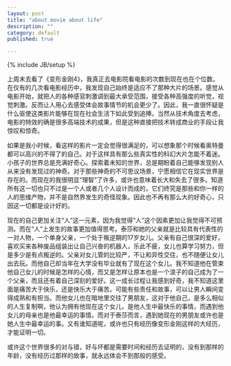 ```yaml
---
layout: post
title: "about movie about life"
description: ""
category: default
published: true

---
```

{% include JB/setup %}

上周末去看了《变形金刚4》，我真正去电影院看电影的次数到现在也在个位数。在仅有的几次看电影经历中，我发现自己始终是适应不了那种大片的场景。感觉从电影开始，就把人的各种感官刺激调到最大承受范围，接受各种高强度的听觉，视觉刺激。反而让人用心去感受体会故事情节的机会更少了。因此，我一直很怀疑是什么驱使这类影片能够在现在社会生活下如此受到追捧。当然从技术角度去考虑，电影的特效的确是很多高端技术的成果，但是这种直接把技术转成商业的手段让我惊叹和惊奇。

如果是我小时候，看这样的影片一定会觉得很满足的，可以想象那个时候看奥特曼都可以高兴的不得了的自己。对于这样具有那么些真实性的科幻大片怎能不着迷。小孩子的世界总是充满好奇心。探索着未知的世界，总是期盼着自己能够发现别人从来没有发现过的神奇。对于那些神奇的不可思议场景，宁愿相信它在现实世界是存在的。而现在的我很明显“理智”了许多，或许也意味着长大和失去了很多。知道所有这一切也只不过是一个人或者几个人设计而成的，它们终究是那些和你一样的人的思维产物，并不是自然界发生的奇怪现象。因此也不再有那么大的好奇心，只因这一切都是设计好的。

现在的自己更加关注“人”这一元素，因为我觉得“人”这个因素更加让我觉得不可预测。而在“人”上发生的故事更加值得思考。泰莎和她的父亲就是比较具有代表性的一对人物，一个单身父亲，一个处于叛逆期的17岁女儿。父亲有自己很深的爱好，喜欢买来各种废品组装出让自己兴奋的机器人，乐此不疲，女儿也算学习努力，但是多少是有点叛逆的。父亲对女儿管的比较严，不让和异性交往，也不随便让女儿出去玩。而他自己却当年在大学没有毕业就有了现在这个女儿。我不知道他在管束他自己女儿的时候是怎样的心情，而又是怎样让原本也是一个浪子的自己成为了一个父亲，而且还有着自己深刻的爱好。这一成长过程让我感到好奇，我不知道这里面是痛苦大于快乐，还是快乐大于痛苦。可能有些责任和故事，可以让男人瞬间变得成熟和有担当。而他女儿也在暗地里交往了男朋友，这对于他自己，是多么相似的人生复制啊，他认为拥有他现在这个女儿，是他人生中最快乐的事情，而遇到他女儿的母亲也是他最幸运的事情。而对于泰莎而言，遇到她现在的男朋友或许也是她人生中最幸运的事。又有谁知道呢，或许也只有经历像变形金刚这样的大经历，才能证明一切。

或许这个世界很多的对与错，好与坏都是需要时间和经历去证明的，没有到那样的年龄，没有经历过那样的故事，就永远体会不到那般的感受。
